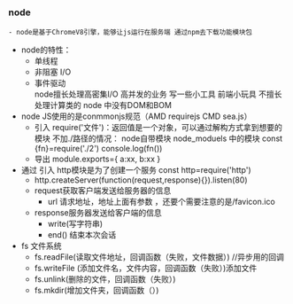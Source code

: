 ### node
    - node是基于ChromeV8引擎，能够让js运行在服务端 通过npm去下载功能模块包
+ node的特性：
    - 单线程
    - 非阻塞 I/O
    - 事件驱动  
     node擅长处理高密集I/O 高并发的业务 写一些小工具 前端小玩具 不擅长处理计算类的
     node 中没有DOM和BOM
+ node JS使用的是conmmonjs规范（AMD requirejs  CMD sea.js）
    - 引入 
        require('文件')：返回值是一个对象，可以通过解构方式拿到想要的模块
            不加./路径的情况：
                node自带模块
                node_moduels 中的模块
                const {fn}=require('./2')
                console.log(fn())
    - 导出
        module.exports={
            a:xx,
            b:xx
        }
+ 通过 引入 http模块是为了创建一个服务 const http=require('http')
    - http.createServer(function(request,response){}).listen(80)
    - request获取客户端发送给服务器的信息
        - url 请求地址，地址上面有参数 ，还要个需要注意的是/favicon.ico
    - response服务器发送给客户端的信息
        - write(写字符串)
        - end() 结束本次会话
+ fs 文件系统 
    - fs.readFile(读取文件地址，回调函数（失败，文件数据）) //异步用的回调
    - fs.writeFile (添加文件名，文件内容，回调函数（失败）)添加文件
    - fs.unlink(删除的文件，回调函数（失败）)
    - fs.mkdir(增加文件夹，回调函数（）)
